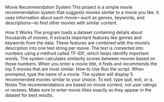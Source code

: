 Movie Recommendation System
This project is a simple movie recommendation system that suggests movies similar to a movie you like. It uses information about each movie—such as genres, keywords, and descriptions—to find other movies with similar content.

How It Works
The program loads a dataset containing details about thousands of movies.
It extracts important features like genres and keywords from the data.
These features are combined with the movie’s description into one text string per movie.
The text is converted into numbers using a method called TF-IDF, which helps identify important words.
The system calculates similarity scores between movies based on these numbers.
When you enter a movie title, it finds and recommends the top 5 movies that are most similar.
How to Use
Run the script.
When prompted, type the name of a movie.
The system will display 5 recommended movies similar to your choice.
To exit, type quit, exit, or q.
Notes
The recommendations are based on movie content, not user ratings or reviews.
Make sure to enter movie titles exactly as they appear in the dataset for best results.
